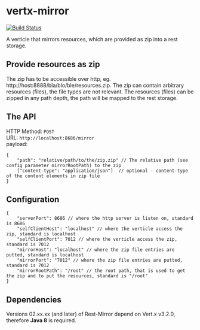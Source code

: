 vertx-mirror
=============

[![Build Status](https://drone.io/github.com/swisspush/vertx-rest-mirror/status.png)](https://drone.io/github.com/swisspush/vertx-rest-mirror/latest)

A verticle that mirrors resources, which are provided as zip into a rest storage.

Provide resources as zip
------------------------
The zip has to be accessible over http, eg. http://host:8888/bla/blo/ble/resources.zip.
The zip can contain arbitrary resources (files), the file types are not relevant.
The resources (files) can be zipped in any path depth, the path will be mapped to the rest storage.

The API
--------
HTTP Method: `POST`  
URL: `http://localhost:8686/mirror`  
payload:   

    {
        "path": "relative/path/to/the/zip.zip" // The relative path (see config parameter mirrorRootPath) to the zip
        ["content-type": "application/json"]  // optional - content-type of the content elements in zip file
    }



Configuration
-------------

    {
        "serverPort": 8686 // where the http server is listen on, standard is 8686
        "selfClientHost": "localhost" // where the verticle access the zip, standard is localhost
        "selfClientPort": 7012 // where the verticle access the zip, standard is 7012
        "mirrorHost": "localhost" // where the zip file entries are putted, standard is localhost
        "mirrorPort": "7012" // where the zip file entries are putted, standard is 7012
        "mirrorRootPath": "/root" // the root path, that is used to get the zip and to put the resources, standard is "/root"
    }
    
Dependencies
------------
Versions 02.xx.xx (and later) of Rest-Mirror depend on Vert.x v3.2.0, therefore **Java 8** is required.
